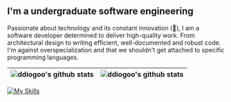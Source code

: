 ## I'm a undergraduate software engineering

Passionate about technology and its constant innovation (🚀), I am a software developer determined to deliver high-quality work. From architectural design to writing efficient, well-documented and robust code. I'm against overspecialization and that we shouldn't get attached to specific programming languages.

| ![ddiogoo's github stats](https://github-readme-stats.vercel.app/api?username=ddiogoo&show_icons=true&theme=dark&include_all_commits=true) | ![ddiogoo's github stats](https://github-readme-stats.vercel.app/api/top-langs/?username=ddiogoo&layout=compact&langs_count=4&theme=dark) |
|-----------------------------------------------------------------------------------------------------------------------------------------------|----------------------------------------------------------------------------------------------------------------------------------------------|

[![My Skills](https://skillicons.dev/icons?i=bash,java,go,py,cs,git,linux,flutter&theme=dark)](https://skillicons.dev)

